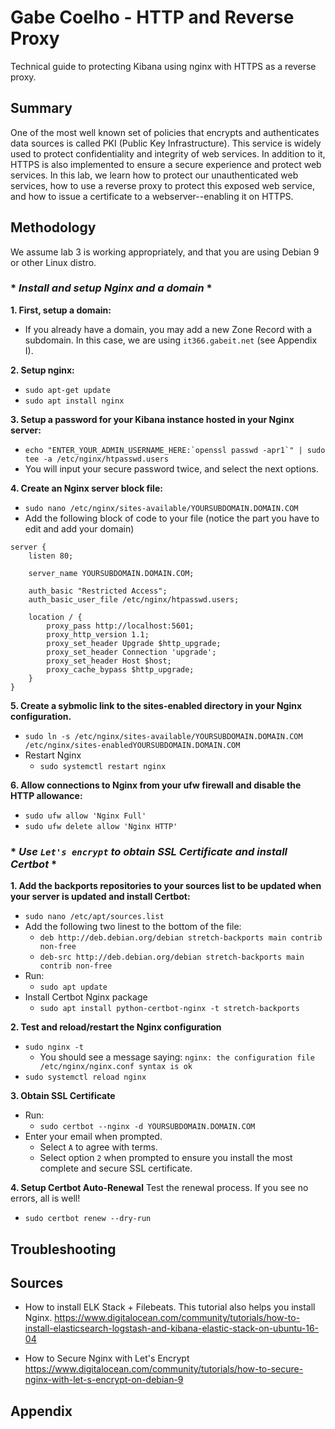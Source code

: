 # Gabe Coelho - HTTP and Reverse Proxy
Technical guide to protecting Kibana using nginx with HTTPS as a reverse proxy.

## Summary
One of the most well known set of policies that encrypts and authenticates data sources is called PKI (Public Key Infrastructure). 
This service is widely used to protect confidentiality and integrity of web services. In addition to it, HTTPS is also implemented to ensure a secure experience and protect web services. In this lab, we learn how to protect our unauthenticated web services, how to use a reverse proxy to protect this exposed web service, and how to issue a certificate to a webserver--enabling it on HTTPS.

## Methodology
We assume lab 3 is working appropriately, and that you are using Debian 9 or other Linux distro.
### * *Install and setup Nginx and a domain* *

**1. First, setup a domain:**
- If you already have a domain, you may add a new Zone Record with a subdomain. In this case, we are using `it366.gabeit.net` (see Appendix I).

**2. Setup nginx:**
- `sudo apt-get update`
- `sudo apt install nginx`

**3. Setup a password for your Kibana instance hosted in your Nginx server:**
- ``echo "ENTER_YOUR_ADMIN_USERNAME_HERE:`openssl passwd -apr1`" | sudo tee -a /etc/nginx/htpasswd.users``
- You will input your secure password twice, and select the next options.

**4. Create an Nginx server block file:**
- `sudo nano /etc/nginx/sites-available/YOURSUBDOMAIN.DOMAIN.COM`
- Add the following block of code to your file (notice the part you have to edit and add your domain)
```
server {
    listen 80;

    server_name YOURSUBDOMAIN.DOMAIN.COM;

    auth_basic "Restricted Access";
    auth_basic_user_file /etc/nginx/htpasswd.users;

    location / {
        proxy_pass http://localhost:5601;
        proxy_http_version 1.1;
        proxy_set_header Upgrade $http_upgrade;
        proxy_set_header Connection 'upgrade';
        proxy_set_header Host $host;
        proxy_cache_bypass $http_upgrade;
    }
}
```

**5. Create a sybmolic link to the sites-enabled directory in your Nginx configuration.**
- `sudo ln -s /etc/nginx/sites-available/YOURSUBDOMAIN.DOMAIN.COM /etc/nginx/sites-enabledYOURSUBDOMAIN.DOMAIN.COM`
- Restart Nginx
   - `sudo systemctl restart nginx`

**6. Allow connections to Nginx from your ufw firewall and disable the HTTP allowance:**
- `sudo ufw allow 'Nginx Full'`
- `sudo ufw delete allow 'Nginx HTTP'`


### * *Use `Let's encrypt` to obtain SSL Certificate and install Certbot* *

**1. Add the backports repositories to your sources list to be updated when your server is updated and install Certbot:**
- `sudo nano /etc/apt/sources.list`
- Add the following two linest to the bottom of the file:
   - `deb http://deb.debian.org/debian stretch-backports main contrib non-free`
   - `deb-src http://deb.debian.org/debian stretch-backports main contrib non-free`
- Run:
   - `sudo apt update`
- Install Certbot Nginx package
   - `sudo apt install python-certbot-nginx -t stretch-backports`

**2. Test and reload/restart the Nginx configuration**
- `sudo nginx -t`
   - You should see a message saying: `nginx: the configuration file /etc/nginx/nginx.conf syntax is ok`
- `sudo systemctl reload nginx`

**3. Obtain SSL Certificate**
- Run:
   - `sudo certbot --nginx -d YOURSUBDOMAIN.DOMAIN.COM`
- Enter your email when prompted.
   - Select `A` to agree with terms.
   - Select option `2` when prompted to ensure you install the most complete and secure SSL certificate.

**4. Setup Certbot Auto-Renewal**
Test the renewal process. If you see no errors, all is well!
- `sudo certbot renew --dry-run`

## Troubleshooting
## Sources
- How to install ELK Stack + Filebeats. This tutorial also helps you install Nginx.
https://www.digitalocean.com/community/tutorials/how-to-install-elasticsearch-logstash-and-kibana-elastic-stack-on-ubuntu-16-04

- How to Secure Nginx with Let's Encrypt
https://www.digitalocean.com/community/tutorials/how-to-secure-nginx-with-let-s-encrypt-on-debian-9

## Appendix
